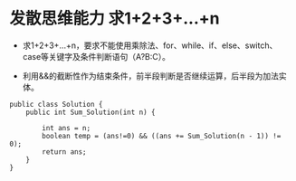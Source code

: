 # 发散思维能力 求1+2+3+...+n

* 求1+2+3+...+n，要求不能使用乘除法、for、while、if、else、switch、case等关键字及条件判断语句（A?B:C）。

* 利用&&的截断性作为结束条件，前半段判断是否继续运算，后半段为加法实体。

```
public class Solution {
    public int Sum_Solution(int n) {
 
        int ans = n;
        boolean temp = (ans!=0) && ((ans += Sum_Solution(n - 1)) != 0);
        return ans;
    }
}
```